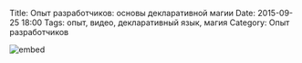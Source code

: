 Title: Опыт разработчиков: основы декларативной магии
Date: 2015-09-25 18:00
Tags: опыт, видео, декларативный язык, магия
Category: Опыт разработчиков

![embed](http://www.youtube.com/watch?v=luhyEER7_KM)